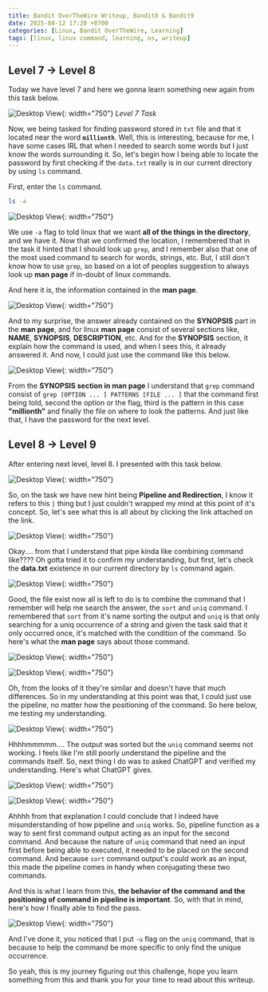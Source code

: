 ```yaml
---
title: Bandit OverTheWire Writeup, Bandit8 & Bandit9
date: 2025-08-12 17:20 +0700
categories: [Linux, Bandit OverTheWire, Learning]
tags: [linux, linux command, learning, os, writeup]
---
```


## Level 7 → Level 8

Today we have level 7 and here we gonna learn something new again from this task below.

![Desktop View](assets/img/posts/2025-08-12-bandit-overthewire-bandit8-and-bandit9-writeup/bandit7-to-bandit8-task.png){: width="750"}
_Level 7 Task_

Now, we being tasked for finding password stored in `txt` file and that it located near the word **`millionth`**. Well, this is interesting, because for me, I have some cases IRL that when I needed to search some words but I just know the words surrounding it. So, let's begin how I being able to locate the password by first checking if the `data.txt` really is in our current directory by using `ls` command.

First, enter the `ls` command.
```bash
ls -a
```
![Desktop View](assets/img/posts/2025-08-12-bandit-overthewire-bandit8-and-bandit9-writeup/first-confirming-the-data-txt-file-location.png){: width="750"}

We use `-a` flag to told linux that we want **all of the things in the directory**, and we have it. Now that we confirmed the location, I remembered that in the task it hinted that I should look up `grep`, and I remember also that one of the most used command to search for words, strings, etc. But, I still don't know how to use `grep`, so based on a lot of peoples suggestion to always look up **man page** if in-doubt of linux commands. 

And here it is, the information contained in the **man page**.

![Desktop View](assets/img/posts/2025-08-12-bandit-overthewire-bandit8-and-bandit9-writeup/second-use-man-grep-page-to-know-how-to-use-grep.png){: width="750"}

And to my surprise, the answer already contained on the **SYNOPSIS** part in the **man page**, and for linux **man page** consist of several sections like, **NAME**, **SYNOPSIS**, **DESCRIPTION**, etc. And for the **SYNOPSIS** section, it explain how the command is used, and when I sees this, it already answered it. And now, I could just use the command like this below.

![Desktop View](assets/img/posts/2025-08-12-bandit-overthewire-bandit8-and-bandit9-writeup/third-applying-grep-knowledge-rightaway-and-got-the-answer.png){: width="750"}

From the **SYNOPSIS section in man page** I understand that `grep` command consist of `grep [OPTION ... ] PATTERNS [FILE ... ]` that the command first being told, second the option or the flag, third is the pattern in this case **"millionth"** and finally the file on where to look the patterns. And just like that, I have the password for the next level.

## Level 8 → Level 9

After entering next level, level 8. I presented with this task below.

![Desktop View](assets/img/posts/2025-08-12-bandit-overthewire-bandit8-and-bandit9-writeup/bandit8-to-bandit9-task.png){: width="750"}

So, on the task we have new hint being **Pipeline and Redirection**, I know it refers to this `|` thing but I just couldn't wrapped my mind at this point of it's concept. So, let's see what this is all about by clicking the link attached on the link.

![Desktop View](assets/img/posts/2025-08-12-bandit-overthewire-bandit8-and-bandit9-writeup/first-checking-on-the-pipeline-definition.png){: width="750"}

Okay.... from that I understand that pipe kinda like combining command like???? Oh gotta tried it to confirm my understanding, but first, let's check the **data.txt** existence in our current directory by `ls` command again.

![Desktop View](assets/img/posts/2025-08-12-bandit-overthewire-bandit8-and-bandit9-writeup/second-confirming-again-data-txt-location.png){: width="750"}

Good, the file exist now all is left to do is to combine the command that I remember will help me search the answer, the `sort` and `uniq` command. I remembered that `sort` from it's name sorting the output and `uniq` is that only searching for a uniq occurrence of a string and given the task said that it only occurred once, it's matched with the condition of the command. So here's what the **man page** says about those command.

![Desktop View](assets/img/posts/2025-08-12-bandit-overthewire-bandit8-and-bandit9-writeup/third-checking-sort-man-page.png){: width="750"}

![Desktop View](assets/img/posts/2025-08-12-bandit-overthewire-bandit8-and-bandit9-writeup/third-checking-uniq-man-page.png){: width="750"}

Oh, from the looks of it they're similar and doesn't have that much differences. So in my understanding at this point was that, I could just use the pipeline, no matter how the positioning of the command. So here below, me testing my understanding.

![Desktop View](assets/img/posts/2025-08-12-bandit-overthewire-bandit8-and-bandit9-writeup/fourth-testing-my-understanding-using-pipeline.png){: width="750"}

Hhhhmmmmm.... The output was sorted but the `uniq` command seems not working. I feels like I'm still poorly understand the pipeline and the commands itself. So, next thing I do was to asked ChatGPT and verified my understanding. Here's what ChatGPT gives.

![Desktop View](assets/img/posts/2025-08-12-bandit-overthewire-bandit8-and-bandit9-writeup/fifth-asking-chatgpt-for-clearing-up-misunderstanding(1).png){: width="750"}

![Desktop View](assets/img/posts/2025-08-12-bandit-overthewire-bandit8-and-bandit9-writeup/fifth-asking-chatgpt-for-clearing-up-misunderstanding(2).png){: width="750"}

Ahhhh from that explanation I could conclude that I indeed have misunderstanding of how pipeline and `uniq` works. So, pipeline function as a way to sent first command output acting as an input for the second command. And because the nature of `uniq` command that need an input first before being able to executed, it needed to be placed on the second command. And because `sort` command output's could work as an input, this made the pipeline comes in handy when conjugating these two commands. 

And this is what I learn from this, **the behavior of the command and the positioning of command in pipeline is important**. So, with that in mind, here's how I finally able to find the pass.

![Desktop View](assets/img/posts/2025-08-12-bandit-overthewire-bandit8-and-bandit9-writeup/sixth-got-the-answer.png){: width="750"}

And I've done it, you noticed that I put `-u` flag on the `uniq` command, that is because to help the command be more specific to only find the unique occurrence.

So yeah, this is my journey figuring out this challenge, hope you learn something from this and thank you for your time to read about this writeup.
